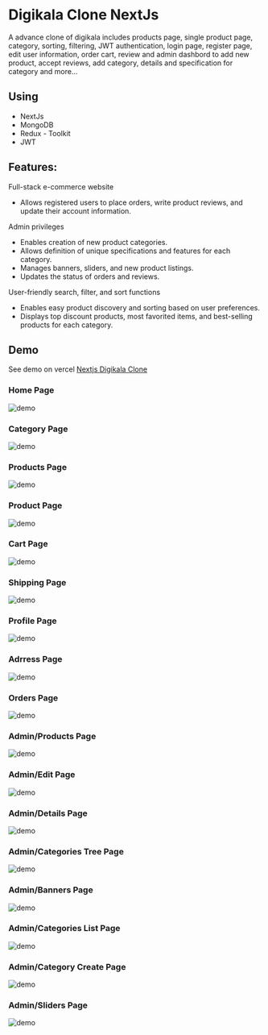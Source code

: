 ﻿# Digikala Clone NextJs

A advance clone of digikala includes products page, single product page, category, sorting, filtering, JWT authentication, login page, register page, edit user information, order cart, review and admin dashbord to add new product, accept reviews, add category, details and specification for category and more...

## Using

- NextJs
- MongoDB
- Redux - Toolkit
- JWT

## Features:
Full-stack e-commerce website
- Allows registered users to place orders, write product reviews, and update their account information.

Admin privileges
- Enables creation of new product categories.
- Allows definition of unique specifications and features for each category.
- Manages banners, sliders, and new product listings.
- Updates the status of orders and reviews.

User-friendly search, filter, and sort functions
- Enables easy product discovery and sorting based on user preferences.
- Displays top discount products, most favorited items, and best-selling products for each category.

## Demo

See demo on vercel
[Nextjs Digikala Clone](https://digikala-clone-nextjs-p.vercel.app/)

### Home Page

![demo](./demo/demo_01.png)

### Category Page

![demo](./demo/demo_02.png)

### Products Page

![demo](./demo/demo_03.png)

### Product Page

![demo](./demo/demo_04.png)

### Cart Page

![demo](./demo/demo_05.png)

### Shipping Page

![demo](./demo/demo_06.png)

### Profile Page

![demo](./demo/demo_07.png)

### Adrress Page

![demo](./demo/demo_08.png)

### Orders Page

![demo](./demo/demo_09.png)

### Admin/Products Page

![demo](./demo/demo_10.png)

### Admin/Edit Page

![demo](./demo/demo_11.png)

### Admin/Details Page

![demo](./demo/demo_12.png)

### Admin/Categories Tree Page

![demo](./demo/demo_13.png)

### Admin/Banners Page

![demo](./demo/demo_14.png)

### Admin/Categories List Page

![demo](./demo/demo_15.png)

### Admin/Category Create Page

![demo](./demo/demo_16.png)

### Admin/Sliders Page

![demo](./demo/demo_17.png)
